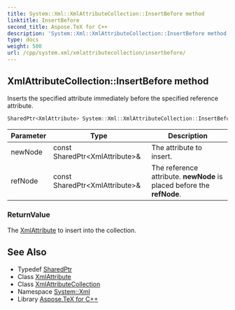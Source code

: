 ```yaml
---
title: System::Xml::XmlAttributeCollection::InsertBefore method
linktitle: InsertBefore
second_title: Aspose.TeX for C++
description: 'System::Xml::XmlAttributeCollection::InsertBefore method. Inserts the specified attribute immediately before the specified reference attribute in C++.'
type: docs
weight: 500
url: /cpp/system.xml/xmlattributecollection/insertbefore/
---
```

## XmlAttributeCollection::InsertBefore method


Inserts the specified attribute immediately before the specified reference attribute.

```cpp
SharedPtr<XmlAttribute> System::Xml::XmlAttributeCollection::InsertBefore(const SharedPtr<XmlAttribute> &newNode, const SharedPtr<XmlAttribute> &refNode)
```


| Parameter | Type | Description |
| --- | --- | --- |
| newNode | const SharedPtr\<XmlAttribute\>\& | The attribute to insert. |
| refNode | const SharedPtr\<XmlAttribute\>\& | The reference attribute. **newNode** is placed before the **refNode**. |

### ReturnValue

The [XmlAttribute](../../xmlattribute/) to insert into the collection.

## See Also

* Typedef [SharedPtr](../../../system/sharedptr/)
* Class [XmlAttribute](../../xmlattribute/)
* Class [XmlAttributeCollection](../)
* Namespace [System::Xml](../../)
* Library [Aspose.TeX for C++](../../../)
